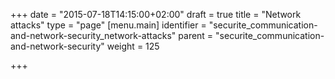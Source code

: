 +++
date = "2015-07-18T14:15:00+02:00"
draft = true
title = "Network attacks"
type = "page"
[menu.main]
identifier = "securite_communication-and-network-security_network-attacks"
parent = "securite_communication-and-network-security"
weight = 125

+++
